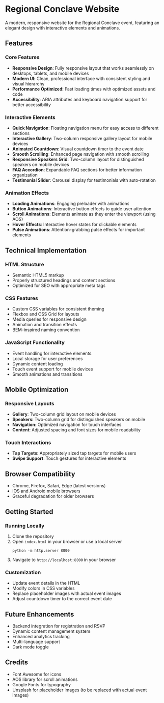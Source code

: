 # Regional Conclave Website

A modern, responsive website for the Regional Conclave event, featuring an elegant design with interactive elements and animations.

## Features

### Core Features
- **Responsive Design**: Fully responsive layout that works seamlessly on desktops, tablets, and mobile devices
- **Modern UI**: Clean, professional interface with consistent styling and visual hierarchy
- **Performance Optimized**: Fast loading times with optimized assets and code
- **Accessibility**: ARIA attributes and keyboard navigation support for better accessibility

### Interactive Elements
- **Quick Navigation**: Floating navigation menu for easy access to different sections
- **Interactive Gallery**: Two-column responsive gallery layout for mobile devices
- **Animated Countdown**: Visual countdown timer to the event date
- **Smooth Scrolling**: Enhanced page navigation with smooth scrolling
- **Responsive Speakers Grid**: Two-column layout for distinguished speakers on mobile devices
- **FAQ Accordion**: Expandable FAQ sections for better information organization
- **Testimonial Slider**: Carousel display for testimonials with auto-rotation

### Animation Effects
- **Loading Animations**: Engaging preloader with animations
- **Button Animations**: Interactive button effects to guide user attention
- **Scroll Animations**: Elements animate as they enter the viewport (using AOS)
- **Hover Effects**: Interactive hover states for clickable elements
- **Pulse Animations**: Attention-grabbing pulse effects for important elements

## Technical Implementation

### HTML Structure
- Semantic HTML5 markup
- Properly structured headings and content sections
- Optimized for SEO with appropriate meta tags

### CSS Features
- Custom CSS variables for consistent theming
- Flexbox and CSS Grid for layouts
- Media queries for responsive design
- Animation and transition effects
- BEM-inspired naming convention

### JavaScript Functionality
- Event handling for interactive elements
- Local storage for user preferences
- Dynamic content loading
- Touch event support for mobile devices
- Smooth animations and transitions

## Mobile Optimization

### Responsive Layouts
- **Gallery**: Two-column grid layout on mobile devices
- **Speakers**: Two-column grid for distinguished speakers on mobile
- **Navigation**: Optimized navigation for touch interfaces
- **Content**: Adjusted spacing and font sizes for mobile readability

### Touch Interactions
- **Tap Targets**: Appropriately sized tap targets for mobile users
- **Swipe Support**: Touch gestures for interactive elements

## Browser Compatibility
- Chrome, Firefox, Safari, Edge (latest versions)
- iOS and Android mobile browsers
- Graceful degradation for older browsers

## Getting Started

### Running Locally
1. Clone the repository
2. Open `index.html` in your browser or use a local server
   ```
   python -m http.server 8000
   ```
3. Navigate to `http://localhost:8000` in your browser

### Customization
- Update event details in the HTML
- Modify colors in CSS variables
- Replace placeholder images with actual event images
- Adjust countdown timer to the correct event date

## Future Enhancements
- Backend integration for registration and RSVP
- Dynamic content management system
- Enhanced analytics tracking
- Multi-language support
- Dark mode toggle

## Credits
- Font Awesome for icons
- AOS library for scroll animations
- Google Fonts for typography
- Unsplash for placeholder images (to be replaced with actual event images)
